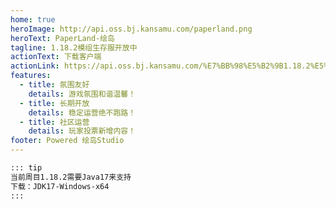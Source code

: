 ```yaml
---
home: true
heroImage: http://api.oss.bj.kansamu.com/paperland.png
heroText: PaperLand-绘岛
tagline: 1.18.2模组生存服开放中
actionText: 下载客户端
actionLink: https://api.oss.bj.kansamu.com/%E7%BB%98%E5%B2%9B1.18.2%E5%AE%A2%E6%88%B7%E7%AB%AFupdata0211.zip
features:
  - title: 氛围友好
    details: 游戏氛围和谐温馨！
  - title: 长期开放
    details: 稳定运营绝不跑路！
  - title: 社区运营
    details: 玩家投票新增内容！
footer: Powered 绘岛Studio
---
```


```md
::: tip
当前周目1.18.2需要Java17来支持
下载：JDK17-Windows-x64
:::
```
